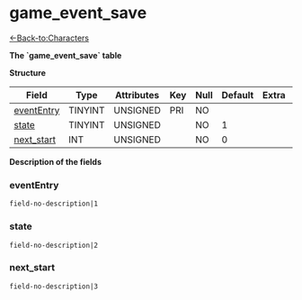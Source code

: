 # game\_event\_save

[<-Back-to:Characters](database-characters.md)

**The \`game\_event\_save\` table**

**Structure**

| Field           | Type    | Attributes | Key | Null | Default | Extra | Comment |
| --------------- | ------- | ---------- | --- | ---- | ------- | ----- | ------- |
| [eventEntry][1] | TINYINT | UNSIGNED   | PRI | NO   |         |       |         |
| [state][2]      | TINYINT | UNSIGNED   |     | NO   | 1       |       |         |
| [next_start][3] | INT     | UNSIGNED   |     | NO   | 0       |       |         |

[1]: #evententry
[2]: #state
[3]: #next_start

**Description of the fields**

### eventEntry

`field-no-description|1`

### state

`field-no-description|2`

### next\_start

`field-no-description|3`
